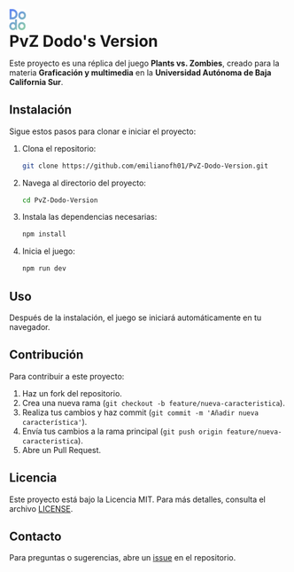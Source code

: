<div>
    <a href="https://dododev.net/">
        <img src="./src/assets/img/svg/logo_gradient.svg" alt="PvZ Logo" width="30">
    </a>
    <h1 style="margin: 0">
        <span>PvZ Dodo's Version</span>
    </h1>
</div>


Este proyecto es una réplica del juego **Plants vs. Zombies**, creado para la materia **Graficación y multimedia** en la **Universidad Autónoma de Baja California Sur**.

## Instalación

Sigue estos pasos para clonar e iniciar el proyecto:

1. Clona el repositorio:
    ```bash
    git clone https://github.com/emilianofh01/PvZ-Dodo-Version.git
    ```

2. Navega al directorio del proyecto:
    ```bash
    cd PvZ-Dodo-Version
    ```

3. Instala las dependencias necesarias:
    ```bash
    npm install
    ```

4. Inicia el juego:
    ```bash
    npm run dev
    ```

## Uso

Después de la instalación, el juego se iniciará automáticamente en tu navegador.

## Contribución

Para contribuir a este proyecto:

1. Haz un fork del repositorio.
2. Crea una nueva rama (`git checkout -b feature/nueva-caracteristica`).
3. Realiza tus cambios y haz commit (`git commit -m 'Añadir nueva característica'`).
4. Envía tus cambios a la rama principal (`git push origin feature/nueva-caracteristica`).
5. Abre un Pull Request.

## Licencia

Este proyecto está bajo la Licencia MIT. Para más detalles, consulta el archivo [LICENSE](./LICENSE).

## Contacto

Para preguntas o sugerencias, abre un [issue](https://github.com/emilianofh01/PvZ-Dodo-Version/issues) en el repositorio.

